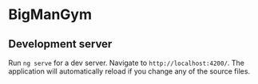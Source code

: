 # BigManGym

## Development server

Run `ng serve` for a dev server. Navigate to `http://localhost:4200/`. The application will automatically reload if you change any of the source files.



